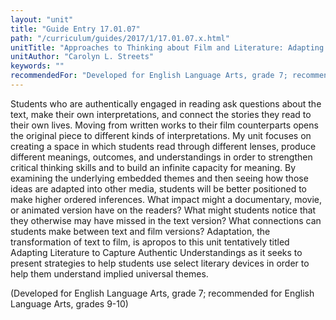 ```yaml
---
layout: "unit"
title: "Guide Entry 17.01.07"
path: "/curriculum/guides/2017/1/17.01.07.x.html"
unitTitle: "Approaches to Thinking about Film and Literature: Adapting Literature to Capture Authentic Understandings"
unitAuthor: "Carolyn L. Streets"
keywords: ""
recommendedFor: "Developed for English Language Arts, grade 7; recommended for English Language Arts, grades 9-10"
---
```

<main>
<p>
Students who are authentically engaged in reading ask questions about the text, make their own interpretations, and connect the stories they read to their own lives. Moving from written works to their film counterparts opens the original piece to different kinds of interpretations. My unit focuses on creating a space in which students read through different lenses, produce different meanings, outcomes, and understandings in order to strengthen critical thinking skills and to build an infinite capacity for meaning. By examining the underlying embedded themes and then seeing how those ideas are adapted into other media, students will be better positioned to make higher ordered inferences. What impact might a documentary, movie, or animated version have on the readers? What might students notice that they otherwise may have missed in the text version? What connections can students make between text and film versions? Adaptation, the transformation of text to film, is apropos to this unit tentatively titled Adapting Literature to Capture Authentic Understandings as it seeks to present strategies to help students use select literary devices in order to help them understand implied universal themes.
</p>
<p>
(Developed for English Language Arts, grade 7; recommended for English Language Arts, grades 9-10)
</p>
</main>